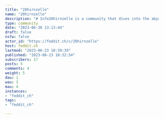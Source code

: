 ```yaml
---
title: "20hirnzelle" 
name: "20hirnzelle"
description: "# Info20hirnzelle is a community that dives into the abysses of journalism in Switzerland. We want to provide a platform to share, discuss, critique, and laugh about the worst Swiss journalism has to offer. Although there are countless examples of articles that are infuriating, racist, sexist, misogynistic, or even worse – we hold ourselves to higher standards.So please keep it civil, be nice, and don't attack journalists on a personal level either.The official languages of this sub will be Swiss German, German, and English. The other Swiss languages can't be supported at the beginning, since the mod team lacks the necessary language skills.---# Rules- **Be nice**- No racism, antisemitism, misogyny or any other form of douchebaggery- Articles of all **Swiss** news outlets are allowed, not only from our namesake 20min- Post pictures instead of direct links, we don't want to reward bad journalism with additional traffic- Don't attack journalists on a personal level, no witchhunt, no doxxing etc."
type: community
date: "2023-06-30 13:13:44"
draft: false
nsfw: false
actor_id: "https://feddit.ch/c/20hirnzelle"
host: feddit.ch
lastmod: "2023-06-23 10:39:39"
published: "2023-06-23 10:32:54"
subscribers: 17
posts: 5
comments: 4
weight: 5
dau: 1
wau: 3
mau: 4
instances:
- "feddit_ch"
tags: 
- "feddit_ch"

---
```

